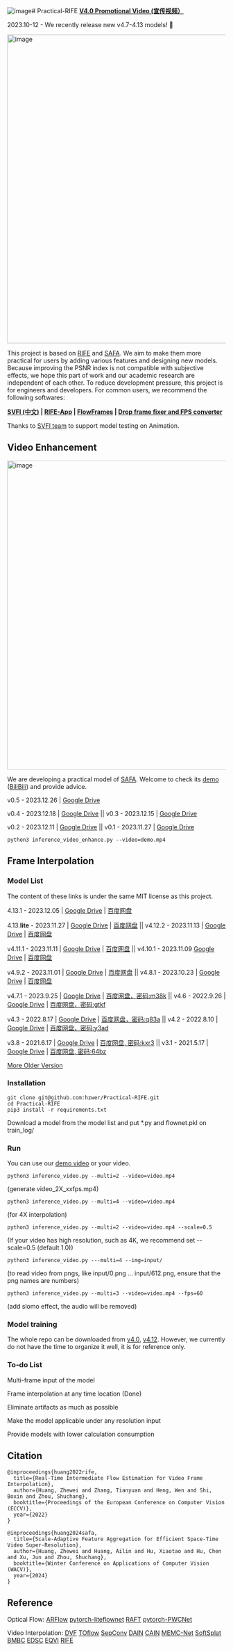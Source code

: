 ![image](https://github.com/hzwer/Practical-RIFE/assets/10103856/63be03d2-6753-4a85-addd-af0667ea71a6)# Practical-RIFE 
**[V4.0 Promotional Video (宣传视频）](https://www.bilibili.com/video/BV1J3411t7qT?p=1&share_medium=iphone&share_plat=ios&share_session_id=7AE3DA72-D05C-43A0-9838-E2A80885BD4E&share_source=QQ&share_tag=s_i&timestamp=1639643780&unique_k=rjqO0EK)**

2023.10-12 - We recently release new v4.7-4.13 models! 🎉

<img width="710" alt="image" src="https://github.com/hzwer/Practical-RIFE/assets/10103856/e692b6f0-ff1a-45f7-8cd7-2bd3e6919ec5">

This project is based on [RIFE](https://github.com/hzwer/arXiv2020-RIFE) and [SAFA](https://github.com/megvii-research/WACV2024-SAFA). We aim to make them more practical for users by adding various features and designing new models. Because improving the PSNR index is not compatible with subjective effects, we hope this part of work and our academic research are independent of each other. To reduce development pressure, this project is for engineers and developers. For common users, we recommend the following softwares:

**[SVFI (中文)](https://github.com/YiWeiHuang-stack/Squirrel-Video-Frame-Interpolation) | [RIFE-App](https://grisk.itch.io/rife-app) | [FlowFrames](https://nmkd.itch.io/flowframes) | [Drop frame fixer and FPS converter](https://github.com/may-son/RIFE-FixDropFrames-and-ConvertFPS)**

Thanks to [SVFI team](https://github.com/Justin62628/Squirrel-RIFE) to support model testing on Animation. 

## Video Enhancement

<img width="710" alt="image" src="https://github.com/hzwer/Practical-RIFE/assets/10103856/5bae134c-0747-4084-bbab-37b1595352f1">

We are developing a practical model of [SAFA](https://github.com/megvii-research/WACV2024-SAFA). Welcome to check its [demo](https://www.youtube.com/watch?v=gq7CVj2QyfI) ([BiliBili](https://www.bilibili.com/video/BV1cb4y1V7cG/)) and provide advice.

v0.5 - 2023.12.26 | [Google Drive](https://drive.google.com/file/d/1OLO9hLV97ZQ4uRV2-aQqgnwhbKMMt6TX/view?usp=sharing)

v0.4 - 2023.12.18 | [Google Drive](https://drive.google.com/file/d/1s95iCoiTUsQq7pZPWeSKtQSJAWeA-yOr/view?usp=share_link) || v0.3 - 2023.12.15 | [Google Drive](https://drive.google.com/file/d/16diYU99xRJmTgKAEzfjppwFWTRFxVitb/view?usp=sharing)

v0.2 - 2023.12.11 | [Google Drive](https://drive.google.com/file/d/1IyJvz9qxCR59BW4q5PzOb6y3JRLnf9QE/view?usp=share_link) || v0.1 - 2023.11.27 | [Google Drive](https://drive.google.com/file/d/1Z4VcVxJ67zDYtddPPe2pSwMJId0KNV_I/view?usp=sharing)

```
python3 inference_video_enhance.py --video=demo.mp4
```

## Frame Interpolation
### Model List
The content of these links is under the same MIT license as this project.

4.13.1 - 2023.12.05 | [Google Drive](https://drive.google.com/file/d/1mj9lH6Be7ztYtHAr1xUUGT3hRtWJBy_5/view?usp=sharing) | [百度网盘](https://pan.baidu.com/s/1e0I-ERSYQThANP7BQmz3Vw?pwd=e2h8)

4.13.**lite** - 2023.11.27 | [Google Drive](https://drive.google.com/file/d/1l3lH9QxQQeZVWtBpdB22jgJ-0kmGvXra/view?usp=sharing) | [百度网盘](https://pan.baidu.com/s/12arDG3wAG9soGBmzUkkbeQ?pwd=2fy8) || v4.12.2 - 2023.11.13 | [Google Drive](https://drive.google.com/file/d/1ZHrOBL217ItwdpUBcBtRE3XBD-yy-g2S/view?usp=share_link) | [百度网盘](https://pan.baidu.com/s/1zyAw-qZJsIsAyFOIZKumYQ?pwd=gwij) 

v4.11.1 - 2023.11.11 | [Google Drive](https://drive.google.com/file/d/1Dwbp4qAeDVONPz2a10aC2a7-awD6TZvL/view?usp=share_link) | [百度网盘](https://pan.baidu.com/s/1TZiZuCHaG4SKmxKrqbbBDQ?pwd=pw2i) || v4.10.1 - 2023.11.09 [Google Drive](https://drive.google.com/file/d/1WNot1qYBt05LUyY1O9Uwwv5_K8U6t8_x/view?usp=sharing) | [百度网盘](https://pan.baidu.com/s/19niopL-Qwu2qOydIB1pEBg?pwd=88kv)

v4.9.2 - 2023.11.01 | [Google Drive](https://drive.google.com/file/d/1UssCvbL8N-ty0xIKM5G5ZTEgp9o4w3hp/view?usp=sharing) | [百度网盘](https://pan.baidu.com/s/18cbx3EP4HWgSa1vkcXvvyw?pwd=swr9) || v4.8.1 - 2023.10.23 | [Google Drive](https://drive.google.com/file/d/1wZa3SyegLPUwBQWmoDLM0MumWd2-ii63/view?usp=sharing) | [百度网盘](https://pan.baidu.com/s/1hq-O3QY5OVzLHIQ90jKkyg?pwd=vhsq)

v4.7.1 - 2023.9.25 | [Google Drive](https://drive.google.com/file/d/1s2zMMIJrUAFLexktm1rWNhlIyOYJ3_ju/view?usp=sharing) | [百度网盘，密码:m38k](https://pan.baidu.com/s/1Mc7bvkVWMUG9F0Gqb_Vcpg?pwd=848u) || v4.6 - 2022.9.26 | [Google Drive](https://drive.google.com/file/d/1EAbsfY7mjnXNa6RAsATj2ImAEqmHTjbE/view?usp=sharing) | [百度网盘，密码:gtkf](https://pan.baidu.com/s/1Oc1enSD7kGnoQda2MdPYsw)

v4.3 - 2022.8.17 | [Google Drive](https://drive.google.com/file/d/1xrNofTGMHdt9sQv7-EOG0EChl8hZW_cU/view?usp=sharing) | [百度网盘，密码:q83a](https://pan.baidu.com/s/12AUAeZLZf5E1_Zx6WkS3xw?pwd=q83a) || v4.2 - 2022.8.10 | [Google Drive](https://drive.google.com/file/d/1JpDAJPrtRJcrOZMMlvEJJ8MUanAkA-99/view?usp=sharing) | [百度网盘，密码:y3ad](https://pan.baidu.com/s/1Io4Z_QUaBv-O7dYERqQAPw?pwd=y3ad) 

v3.8 - 2021.6.17 | [Google Drive](https://drive.google.com/file/d/1O5KfS3KzZCY3imeCr2LCsntLhutKuAqj/view?usp=sharing) | [百度网盘, 密码:kxr3](https://pan.baidu.com/s/1X-jpWBZWe-IQBoNAsxo2mA) || v3.1 - 2021.5.17 | [Google Drive](https://drive.google.com/file/d/1xn4R3TQyFhtMXN2pa3lRB8cd4E1zckQe/view?usp=sharing) | [百度网盘, 密码:64bz](https://pan.baidu.com/s/1W4p_Ni04HLI_jTy45sVodA) 

[More Older Version](https://github.com/megvii-research/ECCV2022-RIFE/issues/41)

### Installation

```
git clone git@github.com:hzwer/Practical-RIFE.git
cd Practical-RIFE
pip3 install -r requirements.txt
```
Download a model from the model list and put *.py and flownet.pkl on train_log/
### Run

You can use our [demo video](https://drive.google.com/file/d/1i3xlKb7ax7Y70khcTcuePi6E7crO_dFc/view?usp=sharing) or your video. 
```
python3 inference_video.py --multi=2 --video=video.mp4 
```
(generate video_2X_xxfps.mp4)
```
python3 inference_video.py --multi=4 --video=video.mp4
```
(for 4X interpolation)
```
python3 inference_video.py --multi=2 --video=video.mp4 --scale=0.5
```
(If your video has high resolution, such as 4K, we recommend set --scale=0.5 (default 1.0))
```
python3 inference_video.py ---multi=4 --img=input/
```
(to read video from pngs, like input/0.png ... input/612.png, ensure that the png names are numbers)
```
python3 inference_video.py --multi=3 --video=video.mp4 --fps=60
```
(add slomo effect, the audio will be removed)

### Model training
The whole repo can be downloaded from [v4.0](https://drive.google.com/file/d/1zoSz7b8c6kUsnd4gYZ_6TrKxa7ghHJWW/view?usp=sharing), [v4.12](https://drive.google.com/file/d/1IHB35zhO4rr-JSMnpRvHhU9U65Z4giWv/view?usp=sharing). However, we currently do not have the time to organize it well, it is for reference only.

### To-do List
Multi-frame input of the model

Frame interpolation at any time location (Done)

Eliminate artifacts as much as possible

Make the model applicable under any resolution input

Provide models with lower calculation consumption

## Citation

```
@inproceedings{huang2022rife,
  title={Real-Time Intermediate Flow Estimation for Video Frame Interpolation},
  author={Huang, Zhewei and Zhang, Tianyuan and Heng, Wen and Shi, Boxin and Zhou, Shuchang},
  booktitle={Proceedings of the European Conference on Computer Vision (ECCV)},
  year={2022}
}
```
```
@inproceedings{huang2024safa,
  title={Scale-Adaptive Feature Aggregation for Efficient Space-Time Video Super-Resolution},
  author={Huang, Zhewei and Huang, Ailin and Hu, Xiaotao and Hu, Chen and Xu, Jun and Zhou, Shuchang},
  booktitle={Winter Conference on Applications of Computer Vision (WACV)},
  year={2024}
}
```

## Reference

Optical Flow:
[ARFlow](https://github.com/lliuz/ARFlow)  [pytorch-liteflownet](https://github.com/sniklaus/pytorch-liteflownet)  [RAFT](https://github.com/princeton-vl/RAFT)  [pytorch-PWCNet](https://github.com/sniklaus/pytorch-pwc)

Video Interpolation: 
[DVF](https://github.com/lxx1991/pytorch-voxel-flow)  [TOflow](https://github.com/Coldog2333/pytoflow)  [SepConv](https://github.com/sniklaus/sepconv-slomo)  [DAIN](https://github.com/baowenbo/DAIN)  [CAIN](https://github.com/myungsub/CAIN)  [MEMC-Net](https://github.com/baowenbo/MEMC-Net)   [SoftSplat](https://github.com/sniklaus/softmax-splatting)  [BMBC](https://github.com/JunHeum/BMBC)  [EDSC](https://github.com/Xianhang/EDSC-pytorch)  [EQVI](https://github.com/lyh-18/EQVI) [RIFE](https://github.com/hzwer/arXiv2020-RIFE)
